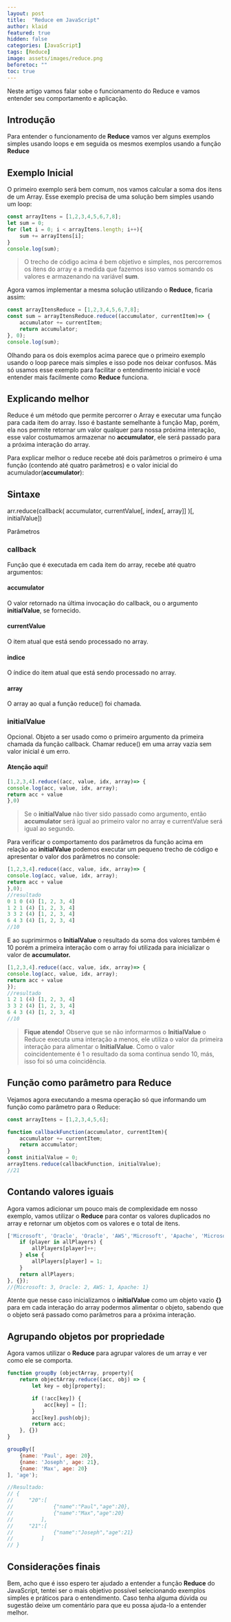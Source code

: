 ```yaml
---
layout: post
title:  "Reduce em JavaScript"
author: klaid
featured: true
hidden: false
categories: [JavaScript]
tags: [Reduce] 
image: assets/images/reduce.png
beforetoc: "" 
toc: true
---
```


Neste artigo vamos falar sobe o funcionamento do Reduce e vamos entender seu comportamento e aplicação.

## Introdução
Para entender o funcionamento de **Reduce** vamos ver alguns exemplos simples usando loops e em seguida os mesmos exemplos usando a função **Reduce**

## Exemplo Inicial
O primeiro exemplo será bem comum, nos vamos calcular a soma dos itens de um Array. Esse exemplo precisa de uma solução bem simples usando um loop:

```js
const arrayItens = [1,2,3,4,5,6,7,8];
let sum = 0;
for (let i = 0; i < arrayItens.length; i++){
    sum += arrayItens[i];
}
console.log(sum);
```
>O trecho de código acima é bem objetivo e simples, nos percorremos os itens do array e a medida que fazemos isso vamos somando os valores e armazenando na variável **sum**.

Agora vamos implementar a mesma solução utilizando o **Reduce**, ficaria assim:

```js
const arrayItensReduce = [1,2,3,4,5,6,7,8];
const sum = arrayItensReduce.reduce((accumulator, currentItem)=> {
    accumulator += currentItem;
    return accumulator;
}, 0);
console.log(sum);
```

Olhando para os dois exemplos acima parece que o primeiro exemplo usando o loop parece mais simples e isso pode nos deixar confusos. Más só usamos esse exemplo para facilitar o entendimento inicial e você entender mais facilmente como  **Reduce** funciona.

## Explicando melhor
Reduce é um método que permite percorrer o Array e executar uma função para cada item do array. Isso é bastante semelhante à função Map, porém, ela nos permite retornar um valor qualquer para nossa próxima interação, esse valor costumamos armazenar no **accumulator**, ele será passado para a próxima interação do array.

Para explicar melhor o reduce recebe até dois parâmetros o primeiro é uma função (contendo até quatro parâmetros) e o valor inicial do acumulador(**accumulator**): 

## Sintaxe
arr.reduce(callback( accumulator, currentValue[, index[, array]] )[, initialValue])

Parâmetros

### callback
Função que é executada em cada item do array, recebe até quatro argumentos:

#### accumulator
O valor retornado na última invocação do callback, ou o argumento **initialValue**, se fornecido.

#### currentValue
O item atual que está sendo processado no array.

#### indice
O índice do item atual que está sendo processado no array.

#### array
O array ao qual a função reduce() foi chamada.

### initialValue 
Opcional. Objeto a ser usado como o primeiro argumento da primeira chamada da função callback. Chamar reduce() em uma array vazia sem valor inicial é um erro.

#### Atenção aqui!
```js 
[1,2,3,4].reduce((acc, value, idx, array)=> {
console.log(acc, value, idx, array);
return acc + value
},0)
```

>Se o **initialValue** não tiver sido passado como argumento, então **accumulator** será igual ao primeiro valor no array e currentValue será igual ao segundo.

Para verificar o comportamento dos parâmetros da função acima em relação ao **initialValue** podemos executar um pequeno trecho de código e apresentar o valor dos parâmetros no console:
```js
[1,2,3,4].reduce((acc, value, idx, array)=> {
console.log(acc, value, idx, array);
return acc + value
},0);
//resultado
0 1 0 (4) [1, 2, 3, 4]
1 2 1 (4) [1, 2, 3, 4]
3 3 2 (4) [1, 2, 3, 4]
6 4 3 (4) [1, 2, 3, 4]
//10
```
E ao suprimirmos o **InitialValue** o resultado da soma dos valores também é 10 porém a primeira interação com o array foi utilizada para inicializar o valor de **accumulator.**
```js
[1,2,3,4].reduce((acc, value, idx, array)=> {
console.log(acc, value, idx, array);
return acc + value
});
//resultado
1 2 1 (4) [1, 2, 3, 4]
3 3 2 (4) [1, 2, 3, 4]
6 4 3 (4) [1, 2, 3, 4]
//10
```
>**Fique atendo!** 
Observe que se não informarmos o **InitialValue** o Reduce executa uma interação a menos, ele utiliza o valor da primeira interação para alimentar o **InitialValue**. Como o valor coincidentemente é 1 o resultado da soma continua sendo 10, más, isso foi só uma coincidência.   

## Função como parâmetro para **Reduce**
Vejamos agora executando a mesma operação só que informando um função como parâmetro para o Reduce:
```js
const arrayItens = [1,2,3,4,5,6];

function callbackFunction(accumulator, currentItem){
    accumulator += currentItem;
    return accumulator;
}
const initialValue = 0;
arrayItens.reduce(callbackFunction, initialValue);
//21
```
## Contando valores iguais
Agora vamos adicionar um pouco mais de complexidade em nosso exemplo, vamos utilizar o **Reduce** para contar os valores duplicados no array e retornar um objetos com os valores e o total de itens.

```js
['Microsoft', 'Oracle', 'Oracle', 'AWS','Microsoft', 'Apache', 'Microsoft'].reduce((allPlayers, player) => {
    if (player in allPlayers) {
        allPlayers[player]++;
    } else {
        allPlayers[player] = 1;
    }
    return allPlayers;
}, {});
//{Microsoft: 3, Oracle: 2, AWS: 1, Apache: 1}
```
Atente que nesse caso inicializamos o **initialValue** como um objeto vazio **{}** para em cada interação do array podermos alimentar o objeto, sabendo que o objeto será passado como parâmetros para a próxima interação.

## Agrupando objetos por propriedade
Agora vamos utilizar o **Reduce** para agrupar valores de um array e ver como ele se comporta.

```js
function groupBy (objectArray, property){
    return objectArray.reduce((acc, obj) => {
        let key = obj[property];

        if (!acc[key]) {
            acc[key] = [];
        }
        acc[key].push(obj);
        return acc;
    }, {})
}

groupBy([
    {name: 'Paul', age: 20},
    {name: 'Joseph', age: 21},
    {name: 'Max', age: 20}
], 'age');

//Resultado:
// {
//     "20":[  
//             {"name":"Paul","age":20},
//             {"name":"Max","age":20}
//         ],
//     "21":[  
//             {"name":"Joseph","age":21}
//         ]
// }
```
## Considerações finais
Bem, acho que é isso espero ter ajudado a entender a função **Reduce** do JavaScript, tentei ser o mais objetivo possível selecionando exemplos simples e práticos para o entendimento.
Caso tenha alguma dúvida ou sugestão deixe um comentário para que eu possa ajuda-lo a entender melhor.